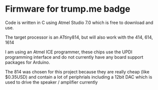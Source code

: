 # Firmware for trump.me badge

Code is written in C using Atmel Studio 7.0 which is free to download and use.

The target processor is an ATtiny814, but will also work with the 414, 614, 1614

I am using an Atmel ICE programmer, these chips use the UPDI programming interface
and do not currently have any board support packages for Arduino.

The 814 was chosen for this project because they are really cheap (like $0.35USD) and
contain a lot of periphrials including a 12bit DAC which is used to drive the
speaker / amplifier currently